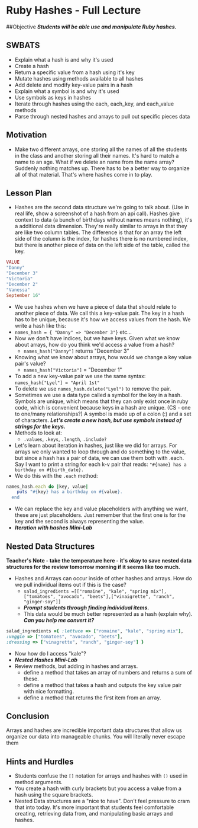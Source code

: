 # Ruby Hashes - Full Lecture

##Objective 
***Students will be able use and manipulate Ruby hashes.***

## SWBATS

+ Explain what a hash is and why it's used
+ Create a hash
+ Return a specific value from a hash using it's key
+ Mutate hashes using methods available to all hashes
+ Add delete and modify key-value pairs in a hash
+ Explain what a symbol is and why it's used
+ Use symbols as keys in hashes
+ Iterate through hashes using the each, each_key, and each_value methods
+ Parse through nested hashes and arrays to pull out specific pieces data

## Motivation
+ Make two different arrays, one storing all the names of all the students in the class and another storing all their names. It's hard to match a name to an age. What if we delete an name from the name array? Suddenly nothing matches up. There has to be a better way to organize all of that material. That's where hashes come in to play.

## Lesson Plan 

+ Hashes are the second data structure we're going to talk about. (Use in real life, show a screenshot of a hash from an api call). Hashes give context to data (a bunch of birthdays without names means nothing), it's a additional data dimension. They're really similar to arrays in that they are like two column tables. The difference is that for an array the left side of the column is the index, for hashes there is no numbered index, but there is another piece of data on the left side of the table, called the key.


```ruby
VALUE
"Danny"
"December 3"
"Victoria"
"December 2"
"Vanessa"
September 16"
```

+ We use hashes when we have a piece of data that should relate to another piece of data. We call this a key-value pair. The key in a hash has to be unique, because it's how we access values from the hash. We write a hash like this:
+ `names_hash = { "Danny" => "December 3"}` etc…
+ Now we don't have indices, but we have keys. Given what we know about arrays, how do you think we'd access a value from a hash?
  +   `names_hash["Danny"]` returns "December 3"
+ Knowing what we know about arrays, how would we change a key value pair's value?
  + `names_hash["Victoria"]` = "December 1"
+ To add a new key-value pair we use the same syntax:
  `names_hash["Lyel"] = "April 1st"`
+ To delete we use `names_hash.delete("Lyel")` to remove the pair.
+ Sometimes we use a data type called a symbol for the key in a hash. Symbols are unique, which means that they can only exist once in ruby code, which is convenient because keys in a hash are unique. (CS - one to one/many relationships?) A symbol is made up of a colon (:) and a set of characters. ***Let's create a new hash, but use symbols instead of strings for the keys.***
+ Methods to look at:
  + `.values`, `.keys`, `.length`, `.include?`
+ Let's learn about iteration in hashes, just like we did for arrays. For arrays we only wanted to loop through and do something to the value, but since a hash has a pair of data, we can use them both with .each. Say I want to print a string for each k-v pair that reads: `"#{name} has a birthday on #{birth_date}.`
+ We do this with the `.each` method:

```ruby
names_hash.each do |key, value|
    puts "#{key} has a birthday on #{value}.
  end
```

+ We can replace the key and value placeholders with anything we want, these are just placeholders. Just remember that the first one is for the key and the second is always representing the value.
+ ***Iteration with hashes Mini-Lab***


## Nested Data Structures

**Teacher's Note - take the temperature here - it's okay to save nested data structures for the review tomorrow morning if it seems like too much.**

+ Hashes and Arrays can occur inside of other hashes and arrays. How do we pull individual items out if this is the case?
  + `salad_ingredients =[["romaine", "kale", "spring mix"],["tomatoes", "avocado", "beets"],["vinaigrette", "ranch", "ginger-soy"]]`
  + ***Prompt students through finding individual items.***
  + This data would be much better represented as a hash (explain why). ***Can you help me convert it?***

```ruby
salad_ingredients ={ :lettuce => ["romaine", "kale", "spring mix"],
:veggie => ["tomatoes", "avocado", "beets"],
:dressing => ["vinagrette", "ranch", "ginger-soy"] }
```

+ Now how do I access "kale"?
+ ***Nested Hashes Mini-Lab***
+ Review methods, but adding in hashes and arrays.
  + define a method that takes an array of numbers and returns a sum of these.
  + define a method that takes a hash and outputs the key value pair with nice formatting.
  + define a method that returns the first item from an array.

## Conclusion
Arrays and hashes are incredible important data structures that allow us organize our data into manageable chunks. You will literally never escape them

## Hints and Hurdles 
+ Students confuse the `[]` notation for arrays and hashes with `()` used in method arguments.
+ You create a hash with curly brackets but you access a value from a hash using the square brackets.
+ Nested Data structures are a "nice to have". Don't feel pressure to cram that into today. It's more important that students feel comfortable creating, retrieving data from, and manipulating basic arrays and hashes.
